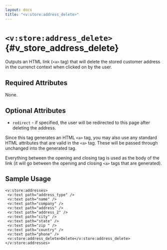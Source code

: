 ```yaml
---
layout: docs
title: "<v:store:address_delete>"
---
```


# `<v:store:address_delete>`{#v_store_address_delete}

Outputs an HTML link (`<a>` tag) that will delete the stored customer
address in the currenct context when clicked on by the user.

## Required Attributes

None.

## Optional Attributes

-   `redirect` - if specified, the user will be redirected to this page
    after deleting the address.

Since this tag generates an HTML `<a>` tag, you may also use any
standard HTML attributes that are valid in the `<a>` tag. These will be
passed through unchanged into the generated tag.

Everything between the opening and closing tag is used as the body of
the link (it will go between the opening and closing `<a>` tags that are
generated).

## Sample Usage

    <v:store:addresses>
     <v:text path="address_type" />
     <v:text path="name" />
     <v:text path="company" />
     <v:text path="address" />
     <v:text path="address_2" />
     <v:text path="city" />
     <v:text path="state" />
     <v:text path="zip " />
     <v:text path="country" />
     <v:text path="phone" />
     <v:store:address_delete>Delete</v:store:address_delete>
    </v:store:addresses>
